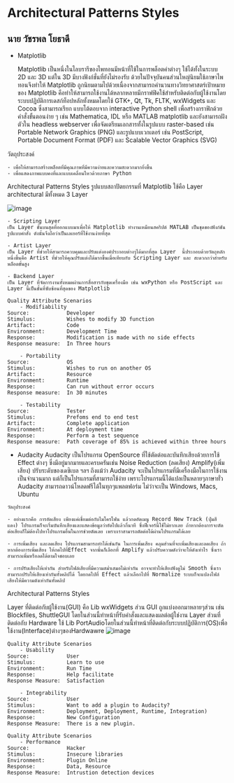 # Architectural Patterns Styles
##  นาย วัชรพล โยธาดี

- Matplotlib
 
  Matplotlib เป็นหนึ่งในไลบรารีของไพทอนมีหน้าที่ใช้ในการพล็อตค่าต่างๆ ใช้ได้ทั้งในระบบ 2D และ 3D แต่ใน 3D มีบางฟังก์ชั่นที่ยังไม่รองรับ 
ด้วยในปัจจุบันคนส่วนใหญ่นิยมใช้ภาษาไพทอนจึงทำให้ Matplotlib ถูกนิยมตามไปด้วยเนื่องจากสามารถคำนวนทางวิทยาศาสตร์เป้าหมายของ Matplotlib
คือทำให้สามารถใช้งานได้หลากหลายมีกราฟฟิคใช้สำหรับติดต่อกับผู้ใช้งานโดยระบบปฏิบัติการเดสก์ท็อปหลักทั้งหมดโดยใช้ GTK+, Qt, Tk, FLTK, wxWidgets และ Cocoa ซึ่งสามารถเรียก แบบโต้ตอบจาก interactive Python shell เพื่อสร้างกราฟิกด้วยคําสั่งขั้นตอนง่าย ๆ เช่น Mathematica, IDL หรือ MATLAB matplotlib และยังสามารถฝังตัวใน headless webserver เพื่อจัดเตรียมเอกสารทั้งในรูปแบบ raster-based เช่น Portable Network Graphics (PNG) และรูปแบบเวกเตอร์ เช่น PostScript, Portable Document Format (PDF) และ Scalable Vector Graphics (SVG)

วัตถุประสงค์

    - เพื่อให้สามารถสร้างพล็อตที่มีคุณภาพที่มีความง่ายและความสะดวกมากยิ่งขึ้น 
    - เพื่อแสดงภาพแบบคงที่และแบบเคลื่อนไหวด้วยภาษา Python

Architectural Patterns Styles
    รูปแบบสถาปัตยกรรมที่ Matplotlib ใช้คือ Layer architectural มีทั้งหมด 3 Layer
    
 
![image](https://user-images.githubusercontent.com/69455513/190139327-54c6cfea-397f-44c1-a9a6-19da01d1a72f.png)


```
- Scripting Layer 
เป็น Layer ชั้นบนสุดที่ออกแบบมาเพื่อให้ Matplotlib ทํางานเหมือนสคริปต์ MATLAB เป็นชุดของฟังก์ชันรูปแบบคําสั่ง ดังนั้นจึงถือว่าเป็นเลเยอร์ที่ใช้งานง่ายที่สุด
```
```
- Artist Layer 
เป็น Layer ที่ช่วยให้สามารถควบคุมและปรับแต่งองค์ประกอบต่างๆได้มากที่สุด Layer  นี้ประกอบด้วยวัตถุหลักหนึ่งชิ้นคือ Artist ที่ช่วยให้คุณปรับแต่งได้มากขึ้นเมื่อเทียบกับ Scripting Layer และ สะดวกกว่าสําหรับพล็อตขั้นสูง
```
```
- Backend Layer
เป็น Layer ที่จัดการงานทั้งหมดผ่านการสื่อสารกับชุดเครื่องมือ เช่น wxPython หรือ PostScript และ Layer นี้เป็นชั้นที่ซับซ้อนที่สุดของ Matplotlib
```
```
Quality Attribute Scenarios 
    - Modifiability
Source:            Developer
Stimulus:          Wishes to modify 3D function
Artifact:          Code
Environment:       Development Time
Response:          Modification is made with no side effects
Response measure:  In Three hours
```
```
    - Portability
Source:            OS
Stimulus:          Wishes to run on another OS
Artifact:          Resource
Environment:       Runtime
Response:          Can run without error occurs
Response measure:  In 30 minutes
```
```
    - Testability
Source:            Tester
Stimulus:          Prefoms end to end test
Artifact:          Complete application
Environment:       At deployment time
Response:          Perform a test sequence
Response measure:  Path coverage of 85% is achieved within three hours
```
- Audacity
  Audacity เป็นโปรแกรม OpenSource ที่ใช้ตัดต่อและบันทึกเสียงด้วยการใช้ Effect ต่างๆ ซึ่งมีอยู่มากมายและครบครันเช่น Noise Reduction
(ลดเสียง) Amplify(เพิ่มเสียง) ปรับระดับของเดซิเบล ฯลฯ ถึงแม้ว่า Audacity จะเป็นโปรแกรมที่มีเครื่องมือในการใช้งานเป็นจำนวนมาก 
แต่ก็เป็นโปรแกรมที่สามารถใช้ง่าย เพราะโปรแกรมนี้ได้แปลเป็นหลายๆภาษาทั่ว Audacity สามารถดาวน์โหลดฟรีได้ในทุกๆแพลตฟอร์ม ไม่ว่าจะเป็น Windows, Macs, Ubuntu
```
วัตถุประสงค์

- อย่างแรกคือ การอัดเสียง เพียงแค่เชื่อมต่อกับไมโครโฟน แล้วกดอัดเมนู Record New Track (ปุ่มสีแดง) โปรแกรมก็จะเริ่มบันทึกเสียงและแสดงข้อมูลว่าอัดไปแล้วกี่นาที ซึ่งฟีเจอร์นี้ใช้ไม่ยากเลย ถ้าหากต้องการจะตัดต่อเสียงก็ไม่ต้องไปหาโปรแกรมอื่นในการช่วยตัดเลย เพราะเราสามารถตัดต่อได้ผ่านโปรแกรมได้เลย

- การเพิ่มเสียง และลดเสียง โปรแกรมสามารถทำได้เช่นกัน ในการเพิ่มเสียง คลุมส่วนที่จะเพิ่มเสียงและลดเสียง ถ้าหากต้องการเพิ่มเสียง ให้กดไปที่Effect จากนั้นก็เลือกที่ Amplify แล้วปรับความดังว่าจะให้ดังเท่าไร ซึ่งเราสามารถเพิ่มหรือลดได้ตามใจชอบเลย

- การปรับเสียงให้เท่ากัน สำหรับไฟล์เสียงที่มีความสม่ำเสมอไม่เท่ากัน อาจจะทำให้เสียงฟังดูไม่ Smooth ซึ่งเราสามารถปรับให้เสียงเท่ากันทั้งคลิปได้ โดยกดไปที่ Effect แล้วเลือกไปที่ Normalize ระบบก็จะแปลงไฟล์เสียงให้มีความดังเท่ากันทั้งคลิป
```
Architectural Patterns Styles

  Layer ที่ติดต่อกับผู้ใช้งาน(GUI) คือ Lib wxWidgets ส่วน GUI ถูกแบ่งออกมาหลายๆส่วน เช่น Blockfiles, ShuttleGUI โดยในส่วนนี้ทำหน้าที่รับคำสั่งและแสดงผลต่อผู้ใช่งาน
  Layer ส่วนที่ติดต่อกับ Hardware ใช้ Lib PortAudioโดยในส่วนนี้ทำหน้าที่ติดต่อกับระบบปฏิบัติการ(OS)เพื่อใช้งาน(Interface)ต่างๆของHardwawre
    ![image](https://user-images.githubusercontent.com/69455513/190145210-e7360fdc-76dd-453e-b1c8-72120e890454.png)

```
Quality Attribute Scenarios 
    - Usability
Source:            User
Stimulus:          Learn to use
Environment:       Run Time
Response:          Help facilitate
Response Measure:  Satisfaction
```
```
    - Integrability
Source:            User
Stimulus:          Want to add a plugin to Audacity?
Environment:       Deployment, Deployment, Runtime, Integration)
Response:          New Configuration
Response Measure:  There is a new plugin.
```
```
Quality Attribute Scenarios 
    - Performance
Source:            Hacker
Stimulus:          Insecure libraries
Environment:       Plugin Online
Response:          Data, Resource
Response Measure:  Intrustion detection devices
```
